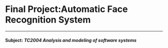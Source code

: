 # Final Project:Automatic Face Recognition System
---
#### Subject: *TC2004 Analysis and modeling of software systems*

